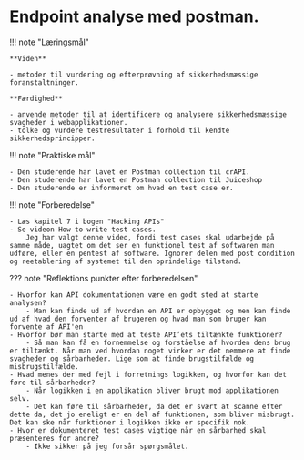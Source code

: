 # Endpoint analyse med postman.

!!! note "Læringsmål"
    
    **Viden**

    - metoder til vurdering og efterprøvning af sikkerhedsmæssige foranstaltninger.

    **Færdighed**

    - anvende metoder til at identificere og analysere sikkerhedsmæssige svagheder i webapplikationer.
    - tolke og vurdere testresultater i forhold til kendte sikkerhedsprincipper.

!!! note "Praktiske mål"

    - Den studerende har lavet en Postman collection til crAPI.
    - Den studerende har lavet en Postman collection til Juiceshop
    - Den studerende er informeret om hvad en test case er.

!!! note "Forberedelse"


    - Læs kapitel 7 i bogen "Hacking APIs"
    - Se videon How to write test cases.
        Jeg har valgt denne video, fordi test cases skal udarbejde på samme måde, uagtet om det ser en funktionel test af softwaren man udføre, eller en pentest af software. Ignorer delen med post condition og reetablering af systemet til den oprindelige tilstand.

??? note "Reflektions punkter efter forberedelsen"

    - Hvorfor kan API dokumentationen være en godt sted at starte analysen?
        - Man kan finde ud af hvordan en API er opbygget og men kan finde ud af hvad den forventer af brugeren og hvad man som bruger kan forvente af API'en
    - Hvorfor bør man starte med at teste API’ets tiltænkte funktioner?
        - Så man kan få en fornemmelse og forståelse af hvorden dens brug er tiltænkt. Når man ved hvordan noget virker er det nemmere at finde svagheder og sårbarheder. Lige som at finde brugstilfælde og misbrugstilfælde.
    - Hvad menes der med fejl i forretnings logikken, og hvorfor kan det føre til sårbarheder?
        - Når logikken i en applikation bliver brugt mod applikationen selv.
        - Det kan føre til sårbarheder, da det er svært at scanne efter dette da, det jo eneligt er en del af funktionen, som bliver misbrugt. Det kan ske når funktioner i logikken ikke er specifik nok.
    - Hvor er dokumenteret test cases vigtige når en sårbarhed skal præsenteres for andre?
        - Ikke sikker på jeg forsår spørgsmålet.

